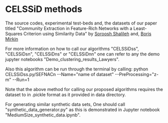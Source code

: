 # CELSSiD methods


The source codes, experimental test-beds and, the datasets of our paper titled 
"Community Extraction in Feature-Rich Networks with a Least-Squares Criterion using Similarity Data"
by [Soroosh Shalileh](https://www.hse.ru/en/org/persons/316426865) and, [Boris Mirkin](https://www.hse.ru/en/staff/bmirkin)


For more information on how to call our algorithms "CELSSiDss", "CELSSiDsn", "CELSSiDns" or "CELSSiDnn" one can 
refer to any the demo jupyter notebooks "Demo_clustering_results_Lawyers". 

Also this algorithm can be run through the terminal by calling:
  python CELSSiDss.py/SEFNACn --Name="name of dataset" --PreProcessing="z-m" --Run=1

  Note that the above method for calling our proposed algorithms requires the dataset to in .pickle format as it provided in data directory.  


For generating similar synthetic data sets, One should call "synthetic_data_generator.py" as 
this is demonstrated in Jupyter notebook "MediumSize_synthetic_data.ipynb".

